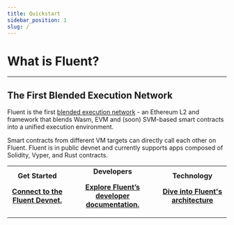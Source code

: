 ```yaml
---
title: Quickstart
sidebar_position: 1
slug: /
---
```


# What is Fluent?

---
The First Blended Execution Network
---

Fluent is the first [blended execution network](https://mirror.xyz/fluentlabs.eth/8IelEprNblwr1HENCzbp9WFEc7FieEapD5SAiBNUBGA) - an Ethereum L2 and framework that blends Wasm, EVM and (soon) SVM-based smart contracts into a unified execution environment.

Smart contracts from different VM targets can directly call each other on Fluent. Fluent is in public devnet and currently supports apps composed of Solidity, Vyper, and Rust contracts.

<table data-column-title-hidden data-view="cards">
    <tbody>
        <tr>
            <td align="center">
                <strong>Get Started</strong>
                <p>
                    <strong>
                        <a href="developer-preview/connect-to-the-fluent-devnet">
                            Connect to the Fluent Devnet.
                        </a>
                    </strong>
                </p>
            </td>
            <td align="center">
                <strong>Developers</strong>
                <p>
                    <strong>
                        <a href="developer-preview/connect-to-the-fluent-devnet">
                            Explore Fluent’s developer documentation.
                        </a>
                    </strong>
                </p>
            </td>
            <td align="center">
                <strong>Technology</strong>
                <p>
                    <strong>
                        <a href="developer-guides/developer-quickstart-guides">
                            Dive into Fluent's architecture
                        </a>
                    </strong>
                </p>
            </td>
        </tr>
    </tbody>
</table>